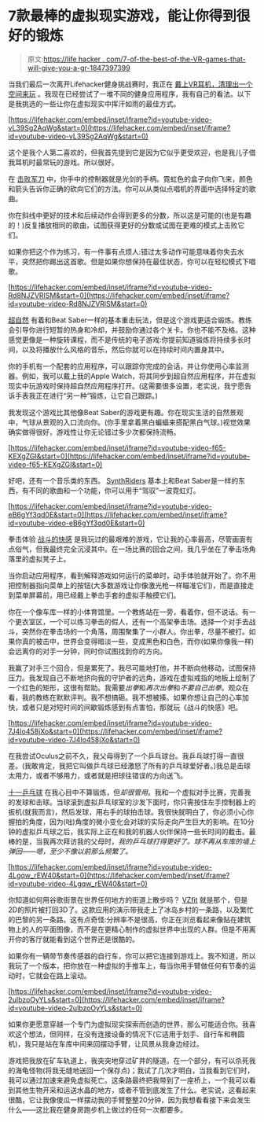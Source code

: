 # 7款最棒的虚拟现实游戏，能让你得到很好的锻炼

> 原文:[https://life hacker . com/7-of-the-best-of-the-VR-games-that-will-give-you-a-gr-1847397399](https://lifehacker.com/7-of-the-best-vr-games-that-will-actually-give-you-a-gr-1847397399)

当我们最后一次离开Lifehacker健身挑战赛时，我正在 [戴上VR耳机，清理出一个空间来玩](https://lifehacker.com/can-you-get-a-good-workout-with-virtual-reality-1847351527) 。我现在已经尝试了一堆不同的健身应用程序，我有自己的看法。以下是我挑选的一些让你在虚拟现实中挥汗如雨的最佳方式。

 [https://lifehacker.com/embed/inset/iframe?id=youtube-video-vL39Sg2AqWg&start=0](https://lifehacker.com/embed/inset/iframe?id=youtube-video-vL39Sg2AqWg&start=0) 

这个是我个人第二喜欢的，但我首先提到它是因为它似乎更受欢迎，也是我儿子借我耳机时最常玩的游戏。所以很好。

在 [击败军刀](https://beatsaber.com/) 中，你手中的控制器就是光剑的手柄。霓虹色的盒子向你飞来，颜色和箭头告诉你正确的砍向它们的方法。你可以从类似点唱机的界面中选择特定的歌曲。

你在斜线中更好的技术和后续动作会得到更多的分数，所以这是可能的(也是有趣的！)反复播放相同的歌曲，试图获得更好的分数或试图在更难的模式上击败它们。

如果你把这个作为练习，有一件事有点烦人:错过太多动作可能意味着你失去水平，突然把你踢出这首歌。但是如果你想保持在最佳状态，你可以在轻松模式下唱歌。

 [https://lifehacker.com/embed/inset/iframe?id=youtube-video-Rd8NJZVRlSM&start=0](https://lifehacker.com/embed/inset/iframe?id=youtube-video-Rd8NJZVRlSM&start=0) 

[超自然](https://www.getsupernatural.com/?gclid=CjwKCAjwqvyFBhB7EiwAER786SxtyC-uyDyd5N2PYsXQ2MmqkYvhpvI9gfQQdkT3-mRwLFno0W1sRRoC-00QAvD_BwE) 有着和Beat Saber一样的基本重击玩法，但是这个游戏更适合锻炼。教练会引导你进行短暂的热身和冷却，并鼓励你通过各个关卡。你也不能不及格。这种感觉更像是一种旋转课程，而不是传统的电子游戏:你提前知道锻炼将持续多长时间，以及将播放什么风格的音乐，然后你就可以在持续时间内置身其中。

你的手机有一个配套的应用程序，可以跟踪你完成的会话，并让你使用心率监测器。例如，我可以戴上我的Apple Watch，将其同步到超自然应用程序，并在虚拟现实中玩游戏时保持超自然应用程序打开。(这需要很多设置，老实说，我宁愿告诉手表我正在进行“另一种”锻炼，让它自己跟踪。)

我发现这个游戏比其他像Beat Saber的游戏更有趣。你在现实生活的自然景观中，气球从景观的入口流向你。(你手里拿着黑白蝙蝠来搭配黑白气球。)视觉效果确实做得很好，游戏性让你无论错过多少次都保持流畅。

 [https://lifehacker.com/embed/inset/iframe?id=youtube-video-f65-KEXgZGI&start=0](https://lifehacker.com/embed/inset/iframe?id=youtube-video-f65-KEXgZGI&start=0) 

好吧，还有一个音乐类的东西。 [SynthRiders](https://synthridersvr.com/) 基本上和Beat Saber是一样的东西，有不同的歌曲和一个功能，你可以用手“驾驭”一波霓虹灯。

 [https://lifehacker.com/embed/inset/iframe?id=youtube-video-eB6gYf3qd0E&start=0](https://lifehacker.com/embed/inset/iframe?id=youtube-video-eB6gYf3qd0E&start=0) 

拳击体验 [战斗的快感](https://www.oculus.com/experiences/quest/3008315795852749/?locale=en_US) 是我玩过的最艰难的游戏，它让我的心率最高，尽管画面有点俗气，但我最终完全沉浸其中。在一场比赛的回合之间，我几乎坐在了拳击场角落里的虚拟凳子上。

当你启动应用程序，看到解释游戏如何运行的菜单时，动手体验就开始了。你不用把控制器指向菜单上的按钮(大多数游戏让你像激光枪一样瞄准它们)，而是直接走到菜单屏幕前，用已经戴上拳击手套的虚拟手触摸它们。

你在一个像车库一样的小体育馆里。一个教练站在一旁，看着你，但不说话。有一个更衣室区，一个可以练习拳击的假人，还有一个高架拳击场。选择一个对手去战斗，突然你在拳击场的一个角落，周围聚集了一小群人。你出拳，尽量不被打。如果你真的被击中，世界会变得暗淡一些，变成黑色和白色，而你(如果你像我一样)会远离你的对手一分钟，同时你试图找到你的方向。

我赢了对手三个回合，但是累死了。我尽可能地打他，并不断向他移动，试图保持压力。我发现自己不断地挤向我的守护者的远角，游戏在虚拟戒指的地板上绘制了一个红色的矩形，这很有帮助。我需要*出拳*和*再次出拳*和*不要自己出拳*。观众在看，我的教练在默默评判。我不想搞砸。我不想被揍。如果你想让自己的心率加快，或者只是对短时间的间歇锻炼感到有点害怕，那就玩《战斗的快感》吧。

 [https://lifehacker.com/embed/inset/iframe?id=youtube-video-7J4Io458jXo&start=0](https://lifehacker.com/embed/inset/iframe?id=youtube-video-7J4Io458jXo&start=0) 

在我尝试Oculus之前不久，我父母得到了一个乒乓球台。我乒乓球打得一直很差。(我敢肯定，我把它叫做乒乓球已经激怒了所有的乒乓球爱好者。)我总是击球太用力，或者不够用力，或者就是把球往错误的方向送飞。

[十一乒乓球](https://elevenvr.com) 在我心目中不算锻炼，但*却很管用*。我和一个虚拟对手比赛，完善我的发球和击球。当球滚到虚拟乒乓球室的沙发下面时，你只需按住左手控制器上的扳机(就我而言)，然后发球，用右手的球拍击球。我很快就明白了，你必须小心你握拍的角度，因为(咄)角度的微小变化会对球的实际走向产生巨大的影响。在10分钟的虚拟乒乓球之后，我实际上正在和我的机器人伙伴保持一些长时间的截击。最棒的是，当我再次拜访我的父母时，*我的乒乓球打得更好了。球不再从车库的墙上弹回——嗯，至少不像以前那么频繁了。*

 [https://lifehacker.com/embed/inset/iframe?id=youtube-video-4Lgqw_rEW40&start=0](https://lifehacker.com/embed/inset/iframe?id=youtube-video-4Lgqw_rEW40&start=0) 

你知道如何用谷歌街景在世界任何地方的街道上散步吗？ [VZfit](https://virzoom.com) 就是那个，但是2D的照片被打回3D了。这款应用的演示带我走上了冰岛乡村的一条路，以及繁忙的巴黎的另一条路。这有点奇怪:分辨率不是很高，你正在浏览看起来像贴在建筑物上的人的平面图像，而不是在更精心制作的虚拟世界中出现的人群。但是不用离开你的客厅就能看到这个世界还是很酷的。

如果你有一辆带节奏传感器的自行车，你可以把它连接到游戏上。我不知道，所以我玩了一个版本，把你放在一种虚拟的手推车上，每当你用手臂做任何有节奏的运动时，它就会在路上滚动。

 [https://lifehacker.com/embed/inset/iframe?id=youtube-video-2ulbzoOyYLs&start=0](https://lifehacker.com/embed/inset/iframe?id=youtube-video-2ulbzoOyYLs&start=0) 

如果你更愿意穿越一个专门为虚拟现实探索而创造的世界，那么可能适合你。我喜欢这个想法，但同样，在没有连接设备的情况下(它适用于划手、自行车和椭圆机)，我只是站在车库中间来回摆动手臂，让风景从我身边经过。

游戏把我放在矿车轨道上，我突突地穿过矿井的隧道。在一个部分，有可以杀死我的海龟怪物(将我无缝地送回一个保存点)；我试了几次才明白，当我看到它们时，我可以通过加速来避免虚拟死亡。这条路最终把我带到了一座桥上，一个我可以看到其他生物开采和运送水晶的地方，或者不管到底发生了什么。老实说，这看起来很酷，它让我像傻瓜一样摆动我的手臂整整20分钟，因为我想看看接下来会发生什么——这比我在健身房跑步机上做过的任何一次都要多。